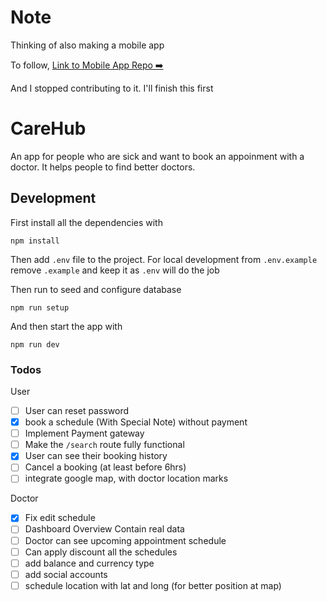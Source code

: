 # Note

Thinking of also making a mobile app

To follow,
[Link to Mobile App Repo ➡️](https://github.com/carehuborg/CareHub.git)

And I stopped contributing to it. I'll finish this first

# CareHub

An app for people who are sick and want to book an appoinment with a doctor. It
helps people to find better doctors.

## Development

First install all the dependencies with

```
npm install
```

Then add `.env` file to the project. For local development from `.env.example`
remove `.example` and keep it as `.env` will do the job

Then run to seed and configure database

```
npm run setup
```

And then start the app with

```
npm run dev
```

### Todos

User

- [ ] User can reset password
- [x] book a schedule (With Special Note) without payment
- [ ] Implement Payment gateway
- [ ] Make the `/search` route fully functional
- [x] User can see their booking history
- [ ] Cancel a booking (at least before 6hrs)
- [ ] integrate google map, with doctor location marks

Doctor

- [x] Fix edit schedule
- [ ] Dashboard Overview Contain real data
- [ ] Doctor can see upcoming appointment schedule
- [ ] Can apply discount all the schedules
- [ ] add balance and currency type
- [ ] add social accounts
- [ ] schedule location with lat and long (for better position at map)
